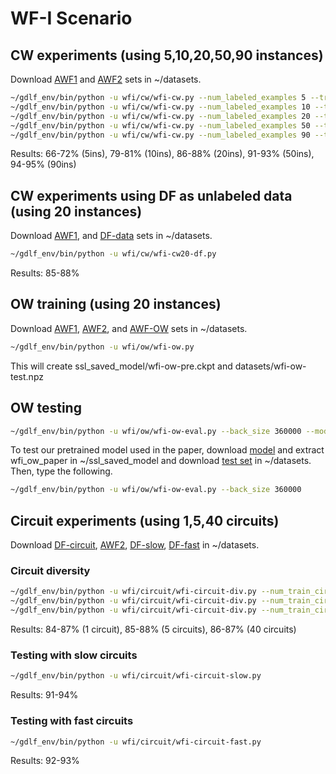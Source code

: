 # WF-I Scenario

## CW experiments (using 5,10,20,50,90 instances)

Download [AWF1](https://docs.google.com/uc?export=download&id=1nOR_bFdBUn4DAHZdg8Q9N3x5UCBoZGfA) and [AWF2](https://docs.google.com/uc?export=download&id=1vbYleGfewHcJqkUsBL9oao7PuPExwl9R) sets in ~/datasets.

```sh
~/gdlf_env/bin/python -u wfi/cw/wfi-cw.py --num_labeled_examples 5 --train_epochs 12
~/gdlf_env/bin/python -u wfi/cw/wfi-cw.py --num_labeled_examples 10 --train_epochs 15
~/gdlf_env/bin/python -u wfi/cw/wfi-cw.py --num_labeled_examples 20 --train_epochs 25
~/gdlf_env/bin/python -u wfi/cw/wfi-cw.py --num_labeled_examples 50 --train_epochs 20
~/gdlf_env/bin/python -u wfi/cw/wfi-cw.py --num_labeled_examples 90 --train_epochs 20
```

Results: 66-72% (5ins), 79-81% (10ins), 86-88% (20ins), 91-93% (50ins), 94-95% (90ins)


## CW experiments using DF as unlabeled data (using 20 instances)

Download [AWF1](https://docs.google.com/uc?export=download&id=1nOR_bFdBUn4DAHZdg8Q9N3x5UCBoZGfA), and [DF-data](https://docs.google.com/uc?export=download&id=1BEzP3kwtw33BMYp2BKITrG_LFowc1k6b) sets in ~/datasets.

```sh
~/gdlf_env/bin/python -u wfi/cw/wfi-cw20-df.py
```

Results: 85-88%

## OW training (using 20 instances)

Download [AWF1](https://docs.google.com/uc?export=download&id=1nOR_bFdBUn4DAHZdg8Q9N3x5UCBoZGfA), [AWF2](https://docs.google.com/uc?export=download&id=1vbYleGfewHcJqkUsBL9oao7PuPExwl9R), and [AWF-OW](https://docs.google.com/uc?export=download&id=1K7nr4ReEYMYH04DYOswyxt2Ar_tsJDDS) sets in ~/datasets.

```sh
~/gdlf_env/bin/python -u wfi/ow/wfi-ow.py 
```

This will create ssl_saved_model/wfi-ow-pre<precision>.ckpt and datasets/wfi-ow-test.npz

## OW testing

```sh
~/gdlf_env/bin/python -u wfi/ow/wfi-ow-eval.py --back_size 360000 --model_path ~/ssl_saved_model/wfi-ow-pre<precision>.ckpt --test_path ~/datasets/wfi-ow-test.npz
```

To test our pretrained model used in the paper, download [model](https://docs.google.com/uc?export=download&id=1wWEL8SFw2Ugk38GrYPADd7R_8q7nHPgI) and extract wfi_ow_paper in ~/ssl_saved_model and download [test set](https://docs.google.com/uc?export=download&id=1HVj9BlUT-SGnAyCFGQP1TI60JrVNKmgg) in ~/datasets. Then, type the following.

```sh
~/gdlf_env/bin/python -u wfi/ow/wfi-ow-eval.py --back_size 360000
```

## Circuit experiments (using 1,5,40 circuits)

Download [DF-circuit](https://docs.google.com/uc?export=download&id=1nb1BvpTYkxWK4Sk6i7iSJhvyQ4fqJPtw), [AWF2](https://docs.google.com/uc?export=download&id=1vbYleGfewHcJqkUsBL9oao7PuPExwl9R), [DF-slow](https://docs.google.com/uc?export=download&id=1Dmc9UaOmb1hRveuQlryHK_4PwzAxugXB), [DF-fast](https://docs.google.com/uc?export=download&id=1F6Qg-VzbMHZNqsMMXR63D-dlKnY08Uj6) in ~/datasets.

### Circuit diversity

```sh
~/gdlf_env/bin/python -u wfi/circuit/wfi-circuit-div.py --num_train_circuits 1
~/gdlf_env/bin/python -u wfi/circuit/wfi-circuit-div.py --num_train_circuits 5
~/gdlf_env/bin/python -u wfi/circuit/wfi-circuit-div.py --num_train_circuits 40
```

Results: 84-87% (1 circuit), 85-88% (5 circuits), 86-87% (40 circuits)

### Testing with slow circuits


```sh
~/gdlf_env/bin/python -u wfi/circuit/wfi-circuit-slow.py
```

Results: 91-94%

### Testing with fast circuits

```sh
~/gdlf_env/bin/python -u wfi/circuit/wfi-circuit-fast.py
```

Results: 92-93%

